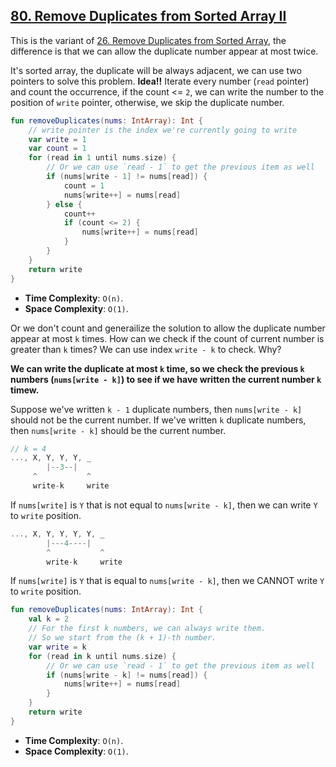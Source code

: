 ## [80. Remove Duplicates from Sorted Array II](https://leetcode.com/problems/remove-duplicates-from-sorted-array-ii)

This is the variant of [26. Remove Duplicates from Sorted Array](../leetcode/26.remove-duplicates-from-sorted-array.md), the difference is that we can allow the duplicate number appear at most twice.

It's sorted array, the duplicate will be always adjacent, we can use two pointers to solve this problem. **Idea!!** Iterate every number (`read` pointer) and count the occurrence, if the count <= `2`, we can write the number to the position of `write` pointer, otherwise, we skip the duplicate number.

```kotlin
fun removeDuplicates(nums: IntArray): Int {
    // write pointer is the index we're currently going to write
    var write = 1
    var count = 1
    for (read in 1 until nums.size) {
        // Or we can use `read - 1` to get the previous item as well
        if (nums[write - 1] != nums[read]) {
            count = 1
            nums[write++] = nums[read]
        } else {
            count++
            if (count <= 2) {
                nums[write++] = nums[read]
            }
        }
    }
    return write
}
```

* **Time Complexity**: `O(n)`.
* **Space Complexity**: `O(1)`.

Or we don't count and generailize the solution to allow the duplicate number appear at most `k` times. How can we check if the count of current number is greater than `k` times? We can use index `write - k` to check. Why?

**We can write the duplicate at most `k` time, so we check the previous `k` numbers (`nums[write - k]`) to see if we have written the current number `k` timew.**
 
Suppose we've written `k - 1` duplicate numbers, then `nums[write - k]` should not be the current number. If we've written `k` duplicate numbers, then `nums[write - k]` should be the current number.

```js
// k = 4
..., X, Y, Y, Y, _
        |--3--|  
     ^           ^
     write-k     write 
```
If `nums[write]` is `Y` that is not equal to `nums[write - k]`, then we can write `Y` to `write` position.


```js
..., X, Y, Y, Y, Y, _
        |---4----|  
        ^           ^
        write-k     write 
```
If `nums[write]` is `Y` that is equal to `nums[write - k]`, then we CANNOT write `Y` to `write` position.

```kotlin
fun removeDuplicates(nums: IntArray): Int {
    val k = 2
    // For the first k numbers, we can always write them.
    // So we start from the (k + 1)-th number.
    var write = k
    for (read in k until nums.size) {
        // Or we can use `read - 1` to get the previous item as well
        if (nums[write - k] != nums[read]) {
            nums[write++] = nums[read]
        }
    }
    return write
}
```

* **Time Complexity**: `O(n)`.
* **Space Complexity**: `O(1)`.